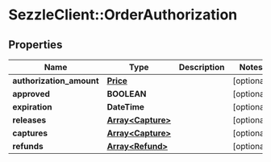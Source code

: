 # SezzleClient::OrderAuthorization

## Properties
Name | Type | Description | Notes
------------ | ------------- | ------------- | -------------
**authorization_amount** | [**Price**](Price.md) |  | [optional]
**approved** | **BOOLEAN** |  | [optional]
**expiration** | **DateTime** |  | [optional]
**releases** | [**Array&lt;Capture&gt;**](Capture.md) |  | [optional]
**captures** | [**Array&lt;Capture&gt;**](Capture.md) |  | [optional]
**refunds** | [**Array&lt;Refund&gt;**](Refund.md) |  | [optional]

